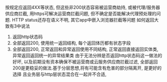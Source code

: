 按规定应返回4XX等状态, 但这些非200状态容易被运营商劫持, 或被代理/服务器供应商拦截, 用https可解决运营商拦截问题, 但不确定是否能解决代理预处理的问题.
HTTP status还存在语义不明, 其它app中嵌入浏览器拦截等问题
如何返回大致有3中说法
1. 返回http状态码
2. 全部返回200, 使用统一返回结构, 每个返回体历都有状态字段
3. 全部返回200, 正常返回和异常返回使用不同结构, 正常返回直接返回实体类, 异常返回返回统一的异常结果类
由于无法分辨是否返回http状态码这一做法的好坏, 以及前期没有资本确保不被运营商或云服务供应商拦截过滤, 全部返回200是更稳妥的做法.基于分层思想,将有可能含有危害的部分隔离开, 是更好的选择
且业务层与http层状态混合在一起并不合适, 